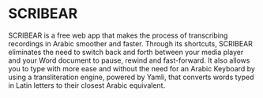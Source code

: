 # SCRIBEAR

SCRIBEAR is a free web app that makes the process of transcribing recordings in Arabic smoother and faster. Through its shortcuts, SCRIBEAR eliminates the need to switch back and forth between your media player and your Word document to pause, rewind and fast-forward. It also allows you to type with more ease and without the need for an Arabic Keyboard by using a transliteration engine, powered by Yamli, that converts words typed in Latin letters to their closest Arabic equivalent.
